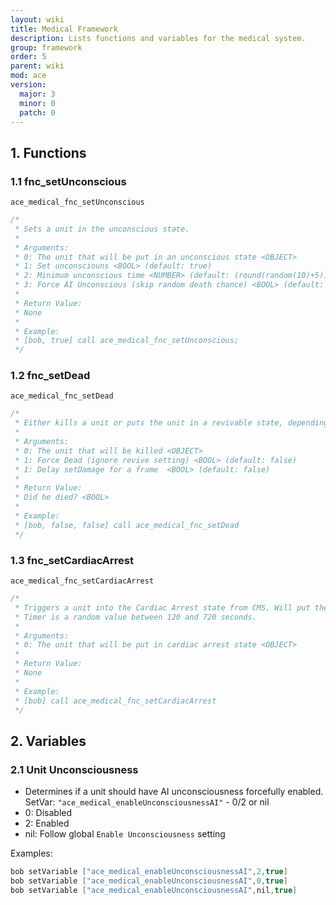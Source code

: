 ```yaml
---
layout: wiki
title: Medical Framework
description: Lists functions and variables for the medical system.
group: framework
order: 5
parent: wiki
mod: ace
version:
  major: 3
  minor: 0
  patch: 0
---
```

## 1. Functions

### 1.1 fnc_setUnconscious

`ace_medical_fnc_setUnconscious`

```cpp
/*
 * Sets a unit in the unconscious state.
 *
 * Arguments:
 * 0: The unit that will be put in an unconscious state <OBJECT>
 * 1: Set unconsciouns <BOOL> (default: true)
 * 2: Minimum unconscious time <NUMBER> (default: (round(random(10)+5)))
 * 3: Force AI Unconscious (skip random death chance) <BOOL> (default: false)
 *
 * Return Value:
 * None
 *
 * Example:
 * [bob, true] call ace_medical_fnc_setUnconscious;
 */
```

### 1.2 fnc_setDead

`ace_medical_fnc_setDead`

```cpp
/*
 * Either kills a unit or puts the unit in a revivable state, depending on the settings.
 *
 * Arguments:
 * 0: The unit that will be killed <OBJECT>
 * 1: Force Dead (ignore revive setting) <BOOL> (default: false)
 * 1: Delay setDamage for a frame  <BOOL> (default: false)
 *
 * Return Value:
 * Did he died? <BOOL>
 *
 * Example:
 * [bob, false, false] call ace_medical_fnc_setDead
 */
```

### 1.3 fnc_setCardiacArrest

`ace_medical_fnc_setCardiacArrest`

```cpp
/*
 * Triggers a unit into the Cardiac Arrest state from CMS. Will put the unit in an unconscious state and run a countdown timer until unit dies.
 * Timer is a random value between 120 and 720 seconds.
 *
 * Arguments:
 * 0: The unit that will be put in cardiac arrest state <OBJECT>
 *
 * Return Value:
 * None
 *
 * Example:
 * [bob] call ace_medical_fnc_setCardiacArrest
 */
```


## 2. Variables

### 2.1 Unit Unconsciousness

- Determines if a unit should have AI unconsciousness forcefully enabled.
SetVar: `"ace_medical_enableUnconsciousnessAI"` - 0/2 or nil
- 0: Disabled
- 2: Enabled
- nil: Follow global `Enable Unconsciousness` setting

Examples:
```cpp
bob setVariable ["ace_medical_enableUnconsciousnessAI",2,true]
bob setVariable ["ace_medical_enableUnconsciousnessAI",0,true]
bob setVariable ["ace_medical_enableUnconsciousnessAI",nil,true]
```
